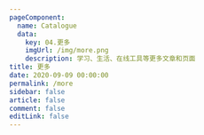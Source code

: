 ```yaml
---
pageComponent: 
  name: Catalogue
  data: 
    key: 04.更多
    imgUrl: /img/more.png
    description: 学习、生活、在线工具等更多文章和页面
title: 更多
date: 2020-09-09 00:00:00
permalink: /more
sidebar: false
article: false
comment: false
editLink: false
---
```

